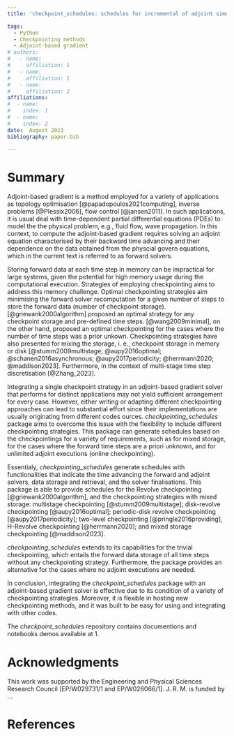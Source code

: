 ```yaml
---
title: 'checkpoint_schedules: schedules for incremental of adjoint simulations.'

tags:
  - Python
  - Checkpointing methods
  - Adjoint-based gradient
# authors:
#   - name: 
#     affiliation: 1
#   - name: 
#     affiliation: 1
#   - name: 
#     affiliation: 2
affiliations:
#  - name: .
#    index: 1
#  - name:  
#    index: 2
date:  August 2023
bibliography: paper.bib

---
```

# Summary

Adjoint-based gradient is a method employed for a variety of applications as topology optimisation [@papadopoulos2021computing], inverse problems [@Plessix2006], flow control [@jansen2011]. In such applications, it is usual deal with time-dependent partial differential equations (PDEs) to model the the physical problem, e.g., fluid flow, wave propagation. In this context, to compute the adjoint-based gradient requires solving an adjoint equation characterised by their backward time advancing and their dependence on the data obtained from the physcial govern equations, which in the current text is referred to as forward solvers.

Storing forward data at each time step in memory can be impractical for large systems, given the potential for high memory usage during the computational execution. Strategies of employing checkpointing aims to address this memory challenge. Optimal checkpointing strategies aim minimising the forward solver recomputation for a given number of steps to store the forward data (number of checkpoint storage). [@griewank2000algorithm] proposed an optimal strategy for any checkpoint storage and pre-defined time steps. [@wang2009minimal], on the other hand, proposed an optimal checkpointing for the cases where the number of time steps was a prior unkown. Checkpointing strategies have also presented for mixing the storage, i. e., checkpoint storage in memory or disk [@stumm2009multistage; @aupy2016optimal; @schanen2016asynchronous; @aupy2017periodicity; @herrmann2020; @maddison2023]. Furthermore, in the context of multi-stage time step discretisation [@Zhang_2023].

<!-- Statement of need -->
Integrating a single checkpoint strategy in an adjoint-based gradient solver that performs for distinct applications may not yield sufficient arrangement for every case. However, either writing or adapting different checkpointing approaches can lead to substantial effort since their implementations are usually originating from different codes ources. *checkpointing_schedules* package aims to overcome this issue with the flexibility to include different checkpointing strategies. This package can generate schedules based on the checkpointings for a variety of requirements, such as for mixed storage, for the cases where the forward time steps are a priori unknown, and for unlimited adjoint executions (online checkpointing). 

Essentialy, *checkpointing_schedules* generate schedules with functionalities that indicate the time advancing the forward and adjoint solvers, data storage and retrieval, and the solver finalisations. This package is able to provide schedules for the Revolve checkpointing [@griewank2000algorithm], and the checkpointing strategies with mixed storage: multistage checkpointing [@stumm2009multistage]; disk-revolve checkpointing [@aupy2016optimal]; periodic-disk revolve checkpointing [@aupy2017periodicity]; two-level checkpointing [@pringle2016providing], H-Revolve checkpointing [@herrmann2020]; and mixed storage checkpointing [@maddison2023]. 

*checkpointing_schedules* extends to its capabilities for the trivial checkpointing, which entails the forward data storage of all time steps without any checkpointing strategy. Furthermore, the package provides an alternative for the cases where no adjoint executions are needed. 

In conclusion, integrating the *checkpoint_schedules* package with an adjoint-based gradient solver is effective due to its condition of a variety of checkpointing strategies. Moreover, it is flexible in hosting new checkpointing methods, and it was built to be easy for using and integrating with other codes.

The *checkpoint_schedules* repository contains documentions and notebooks demos available at 1.

# Acknowledgments
This work was supported by the Engineering and Physical Sciences Research Council [EP/W029731/1 and EP/W026066/1]. J. R. M. is funded by ... 

# References
